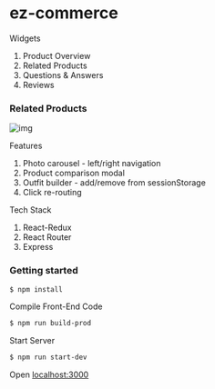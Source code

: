 # ez-commerce

Widgets
1. Product Overview
2. Related Products
3. Questions & Answers
4. Reviews

### Related Products

![img](./related_products.gif)
                                                                                                                                                                                                                                                            
                                                                                                                                                                                                                                                            
Features
1. Photo carousel - left/right navigation
2. Product comparison modal
3. Outfit builder - add/remove from sessionStorage
4. Click re-routing 

Tech Stack
1. React-Redux
2. React Router
3. Express

### Getting started
 
```sh
$ npm install
```

Compile Front-End Code

```sh
$ npm run build-prod
```

Start Server

```sh
$ npm run start-dev
```

Open [localhost:3000](http://localhost:3000)
